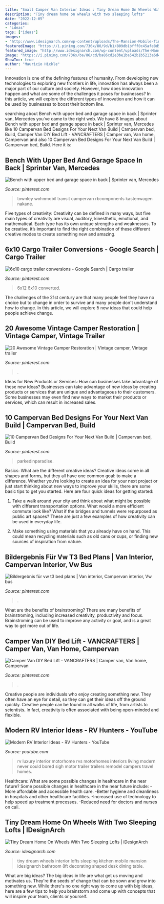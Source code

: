 ```yaml
---
title: "Small Camper Van Interior Ideas : Tiny Dream Home On Wheels With Two Sleeping Lofts"
description: "Tiny dream home on wheels with two sleeping lofts"
date: "2022-12-05"
categories:
- "ideas"
tags: ["ideas"]
images:
- "http://www.idesignarch.com/wp-content/uploads/The-Mansion-Mobile-Tiny-House_5.jpg"
featuredImage: "https://i.pinimg.com/736x/80/9d/b1/809db1bfff0c45afe8d56f967426acdc.jpg"
featured_image: "http://www.idesignarch.com/wp-content/uploads/The-Mansion-Mobile-Tiny-House_5.jpg"
image: "https://i.pinimg.com/736x/ba/86/cd/ba86cd2e3be1ba542b1b5213a6d44223.jpg"
ShowToc: true
author: "Mauricio Hickle"
---
```



Innovation is one of the defining features of humanity. From developing new technologies to exploring new frontiers in life, innovation has always been a major part of our culture and society. However, how does innovation happen and what are some of the challenges it poses for businesses? In this article, we will explore the different types of innovation and how it can be used by businesses to boost their bottom line.

	

		
searching about Bench with upper bed and garage space in back | Sprinter van, Mercedes you've came to the right web. We have 8 Images about Bench with upper bed and garage space in back | Sprinter van, Mercedes like 10 Campervan Bed Designs For Your Next Van Build | Campervan bed, Build, Camper Van DIY Bed Lift - VANCRAFTERS | Camper van, Van home, Campervan and also 10 Campervan Bed Designs For Your Next Van Build | Campervan bed, Build. Here it is:
		
    
## Bench With Upper Bed And Garage Space In Back | Sprinter Van, Mercedes

<img loading=lazy src="https://i.pinimg.com/736x/e3/6e/d5/e36ed5aaba001df801dfbf5110e8b618--sprinter-conversion-camper-conversion.jpg" onerror="this.onerror=null;this.src='https://tse1.mm.bing.net/th?id=OIP.kkOkATgpKonWFSs25dd9zAHaLG&amp;pid=15.1';" alt="Bench with upper bed and garage space in back | Sprinter van, Mercedes">

_Source: pinterest.com_

>townley wohnmobil transit campervan rbcomponents kastenwagen nakane. 

	

Five types of creativity:
Creativity can be defined in many ways, but five main types of creativity are visual, auditory, kinesthetic, emotional, and mathematical. Each type has its own unique strengths and weaknesses. To be creative, it’s important to find the right combination of these different creative modes to create something new and amazing.

    
## 6x10 Cargo Trailer Conversions - Google Search | Cargo Trailer

<img loading=lazy src="https://i.pinimg.com/736x/ba/86/cd/ba86cd2e3be1ba542b1b5213a6d44223.jpg" onerror="this.onerror=null;this.src='https://tse2.mm.bing.net/th?id=OIP.P48lqGVP1ShPsQS-OLfyiQAAAA&amp;pid=15.1';" alt="6x10 cargo trailer conversions - Google Search | Cargo trailer">

_Source: pinterest.com_

>6x12 6x10 converted. 

	

The challenges of the 21st century are that many people feel they have no choice but to change in order to survive and many people don't understand how to change. In this article, we will explore 5 new ideas that could help people achieve change.

    
## 20 Awesome Vintage Camper Restoration | Vintage Camper, Vintage Trailer

<img loading=lazy src="https://i.pinimg.com/736x/e3/66/76/e36676afcad00e67442efe77a8d2d668.jpg" onerror="this.onerror=null;this.src='https://tse2.mm.bing.net/th?id=OIP.RtBQ0jXlCmxUr0XG1QDRLgHaFj&amp;pid=15.1';" alt="20 Awesome Vintage Camper Restoration | Vintage camper, Vintage trailer">

_Source: pinterest.com_

>. 

	

Ideas for New Products or Services: How can businesses take advantage of these new ideas?
Businesses can take advantage of new ideas by creating products or services that are unique and advantageous to their customers. Some businesses may even find new ways to market their products or services, which can result in increased sales.

    
## 10 Campervan Bed Designs For Your Next Van Build | Campervan Bed, Build

<img loading=lazy src="https://i.pinimg.com/736x/80/9d/b1/809db1bfff0c45afe8d56f967426acdc.jpg" onerror="this.onerror=null;this.src='https://tse2.mm.bing.net/th?id=OIP.cltQPBkf521OOE37TthpAgHaLH&amp;pid=15.1';" alt="10 Campervan Bed Designs For Your Next Van Build | Campervan bed, Build">

_Source: pinterest.com_

>parkedinparadise. 

	

Basics: What are the different creative ideas?
Creative ideas come in all shapes and forms, but they all have one common goal: to make a difference. Whether you’re looking to create an idea for your next project or just start thinking about new ways to improve your skills, there are some basic tips to get you started. Here are four quick ideas for getting started:
1. Take a walk around your city and think about what might be possible with different transportation options. What would a more efficient commute look like? What if the bridges and tunnels were repurposed as public art spaces? These are just a few examples of how creativity can be used in everyday life.

2. Make something using materials that you already have on hand. This could mean recycling materials such as old cans or cups, or finding new sources of inspiration from nature.

    
## Bildergebnis Für Vw T3 Bed Plans | Van Interior, Campervan Interior, Vw Bus

<img loading=lazy src="https://i.pinimg.com/736x/f1/b4/38/f1b4386cf18bee1d8165fc34e26f89d9--bed-plans.jpg" onerror="this.onerror=null;this.src='https://tse3.mm.bing.net/th?id=OIP.KTvJPxZfBtcicPEi_aCfzwHaFj&amp;pid=15.1';" alt="Bildergebnis für vw t3 bed plans | Van interior, Campervan interior, Vw bus">

_Source: pinterest.com_

>. 

	

What are the benefits of brainstroming?
There are many benefits of brainstroming, including increased creativity, productivity and focus. Brainstroming can be used to improve any activity or goal, and is a great way to get more out of life.

    
## Camper Van DIY Bed Lift - VANCRAFTERS | Camper Van, Van Home, Campervan

<img loading=lazy src="https://i.pinimg.com/736x/fb/64/19/fb64197e1cc9da896a80a3d747321cf3.jpg" onerror="this.onerror=null;this.src='https://tse1.mm.bing.net/th?id=OIP.WsCknqy9D9FWpydZEWRgRgHaJ4&amp;pid=15.1';" alt="Camper Van DIY Bed Lift - VANCRAFTERS | Camper van, Van home, Campervan">

_Source: pinterest.com_

>. 

	

Creative people are individuals who enjoy creating something new. They often have an eye for detail, so they can get their ideas off the ground quickly. Creative people can be found in all walks of life, from artists to scientists. In fact, creativity is often associated with being open-minded and flexible.

    
## Modern RV Interior Ideas - RV Hunters - YouTube

<img loading=lazy src="http://i.ytimg.com/vi/YLPsDSSFS0U/hqdefault.jpg" onerror="this.onerror=null;this.src='https://tse3.mm.bing.net/th?id=OIP.K8JF05SZLc1U53SJ5QBHhgHaFj&amp;pid=15.1';" alt="Modern RV Interior Ideas - RV Hunters - YouTube">

_Source: youtube.com_

>rv luxury interior motorhome rvs motorhomes interiors living modern never could bored sigh motor trailer trailers remodel campers travel homes. 

	

Healthcare: What are some possible changes in healthcare in the near future?
Some possible changes in healthcare in the near future include: 
-More affordable and accessible health care. 
-Better hygiene and cleanliness in hospitals and other healthcare facilities. 
-Increased use of technology to help speed up treatment processes. 
-Reduced need for doctors and nurses on call.

    
## Tiny Dream Home On Wheels With Two Sleeping Lofts | IDesignArch

<img loading=lazy src="http://www.idesignarch.com/wp-content/uploads/The-Mansion-Mobile-Tiny-House_5.jpg" onerror="this.onerror=null;this.src='https://tse2.mm.bing.net/th?id=OIP.9zv9bDlBTPFH4jA6djso4QHaLH&amp;pid=15.1';" alt="Tiny Dream Home On Wheels With Two Sleeping Lofts | iDesignArch">

_Source: idesignarch.com_

>tiny dream wheels interior lofts sleeping kitchen mobile mansion idesignarch bathroom 8ft decorating shaped desk dining table. 

	

What are big ideas?
The big ideas in life are what get us moving and motivates us. They're the seeds of change that can be sown and grow into something new. While there's no one right way to come up with big ideas, here are a few tips to help you brainstorm and come up with concepts that will inspire your team, clients or yourself.

